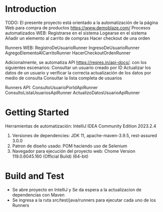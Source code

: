 # Introduction 
TODO: El presente proyecto está orientado a la automatización de la página Web para compra de productos https://www.demoblaze.com/
Procesos automatizados WEB: 
Registrarse en el sistema
Logearse en el sistema
Añadir un elemento al carrito de compras 
Hacer checkout de una orden

Runners WEB:
RegistroDeUsuarioRunner
IngresoDeUsuarioRunner
AgregoElementoAlCarritoRunner
HacerCheckoutOrdenRunner

Adicionalmente, se automatiza API https://reqres.in/api-docs/. con los siguientes escenarios:
Consultar un usuario creado por ID
Actualizar los datos de un usuario y verificar la correcta actualización de los datos por medio de consulta
Consultar la lista completa de usuarios

Runners API: 
ConsultoUsuarioPorIdApiRunner
ConsultoListaUsuariosApiRunner
ActualizoDatosUsuarioApiRunner

# Getting Started
Herramientas de automatización: IntelliJ IDEA Community Edition 2023.2.4
1. Versiones de dependencies: JDK 11, apache-maven-3.9.5, rest-assured 3.0.0 
2. Patron de diseño usado: POM haciendo uso de Selenium
3. Navegador para ejecución del proyecto web: Chome Version 119.0.6045.160 (Official Build) (64-bit)


# Build and Test
- Se abre proyecto en IntelliJ y Se da espera a la actualizacion de dependencias con Maven
- Se ingresa a la ruta src/test/java/runners para ejecutar cada uno de los Runners 


